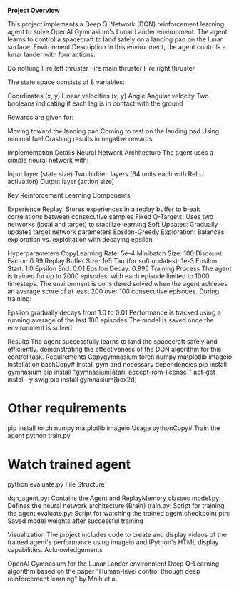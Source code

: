 **Project Overview**

This project implements a Deep Q-Network (DQN) reinforcement learning agent to solve OpenAI Gymnasium's Lunar Lander environment. The agent learns to control a spacecraft to land safely on a landing pad on the lunar surface.
Environment Description
In this environment, the agent controls a lunar lander with four actions:

Do nothing
Fire left thruster
Fire main thruster
Fire right thruster

The state space consists of 8 variables:

Coordinates (x, y)
Linear velocities (x, y)
Angle
Angular velocity
Two booleans indicating if each leg is in contact with the ground

Rewards are given for:

Moving toward the landing pad
Coming to rest on the landing pad
Using minimal fuel
Crashing results in negative rewards

Implementation Details
Neural Network Architecture
The agent uses a simple neural network with:

Input layer (state size)
Two hidden layers (64 units each with ReLU activation)
Output layer (action size)

Key Reinforcement Learning Components

Experience Replay: Stores experiences in a replay buffer to break correlations between consecutive samples
Fixed Q-Targets: Uses two networks (local and target) to stabilize learning
Soft Updates: Gradually updates target network parameters
Epsilon-Greedy Exploration: Balances exploration vs. exploitation with decaying epsilon

Hyperparameters
CopyLearning Rate: 5e-4
Minibatch Size: 100
Discount Factor: 0.99
Replay Buffer Size: 1e5
Tau (for soft updates): 1e-3
Epsilon Start: 1.0
Epsilon End: 0.01
Epsilon Decay: 0.995
Training Process
The agent is trained for up to 2000 episodes, with each episode limited to 1000 timesteps. The environment is considered solved when the agent achieves an average score of at least 200 over 100 consecutive episodes.
During training:

Epsilon gradually decays from 1.0 to 0.01
Performance is tracked using a running average of the last 100 episodes
The model is saved once the environment is solved

Results
The agent successfully learns to land the spacecraft safely and efficiently, demonstrating the effectiveness of the DQN algorithm for this control task.
Requirements
Copygymnasium
torch
numpy
matplotlib
imageio
Installation
bashCopy# Install gym and necessary dependencies
pip install gymnasium
pip install "gymnasium[atari, accept-rom-license]"
apt-get install -y swig
pip install gymnasium[box2d]

# Other requirements
pip install torch numpy matplotlib imageio
Usage
pythonCopy# Train the agent
python train.py

# Watch trained agent
python evaluate.py
File Structure

dqn_agent.py: Contains the Agent and ReplayMemory classes
model.py: Defines the neural network architecture (Brain)
train.py: Script for training the agent
evaluate.py: Script for watching the trained agent
checkpoint.pth: Saved model weights after successful training

Visualization
The project includes code to create and display videos of the trained agent's performance using imageio and IPython's HTML display capabilities.
Acknowledgements

OpenAI Gymnasium for the Lunar Lander environment
Deep Q-Learning algorithm based on the paper "Human-level control through deep reinforcement learning" by Mnih et al.
